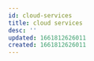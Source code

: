 ```yaml
---
id: cloud-services
title: cloud services
desc: ''
updated: 1661812626011
created: 1661812626011
---
```

